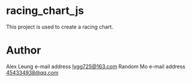 # racing_chart_js
This project is used to create a racing chart.

# Author
Alex Leung e-mail address lygg725@163.com
Random Mo  e-mail address 454334938@qq.com

